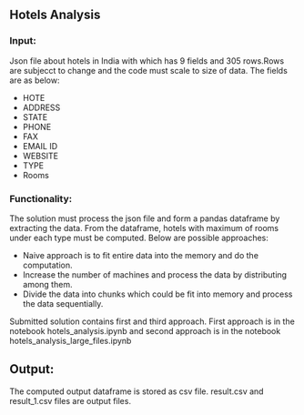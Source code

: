 ## Hotels Analysis

### Input: 
Json file about hotels in India with which has 9 fields and 305 rows.Rows are subjecct to change and the code must scale to size of data. The fields are as below:
- HOTE
- ADDRESS
- STATE
- PHONE
- FAX
- EMAIL ID
- WEBSITE
- TYPE
- Rooms

### Functionality:
The solution must process the json file and form a pandas dataframe by extracting the data. From the dataframe, hotels with maximum of rooms under each type must be computed. Below are possible approaches:
- Naive approach is to fit entire data into the memory and do the computation.
- Increase the number of machines and process the data by distributing among them.
- Divide the data into chunks which could be fit into memory and process the data sequentially.

Submitted solution contains first and third approach. First approach is in the notebook hotels_analysis.ipynb and second approach is in the notebook hotels_analysis_large_files.ipynb

## Output:
The computed output dataframe is stored as csv file. result.csv and result_1.csv files are output files.
